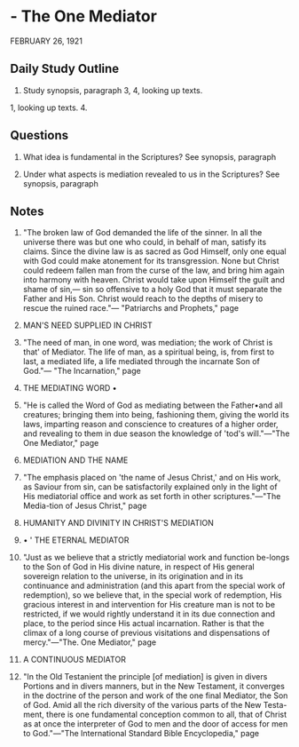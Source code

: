 # - The One Mediator
FEBRUARY 26, 1921

## Daily Study Outline

1. Study synopsis, paragraph 3, 4, looking up texts.

1, looking up texts. 4.

## Questions

1. What idea is fundamental in the Scriptures? See synopsis, paragraph

6. Under what aspects is mediation revealed to us in the Scriptures? See synopsis, paragraph

## Notes

1. "The broken law of God demanded the life of the sinner. In all the universe there was but one who could, in behalf of man, satisfy its claims. Since the divine law is as sacred as God Himself, only one equal with God could make atonement for its transgression. None but Christ could redeem fallen man from the curse of the law, and bring him again into harmony with heaven. Christ would take upon Himself the guilt and shame of sin,— sin so offensive to a holy God that it must separate the Father and His Son. Christ would reach to the depths of misery to rescue the ruined race."— "Patriarchs and Prophets," page

68. MAN'S NEED SUPPLIED IN CHRIST

2. "The need of man, in one word, was mediation; the work of Christ is that' of Mediator. The life of man, as a spiritual being, is, from first to last, a mediated life, a life mediated through the incarnate Son of God."— "The Incarnation," page

39. THE MEDIATING WORD •

3. "He is called the Word of God as mediating between the Father•and all creatures; bringing them into being, fashioning them, giving the world its laws, imparting reason and conscience to creatures of a higher order, and revealing to them in due season the knowledge of 'tod's will."—"The One Mediator," page

21. MEDIATION AND THE NAME

4. "The emphasis placed on 'the name of Jesus Christ,' and on His work, as Saviour from sin, can be satisfactorily explained only in the light of His mediatorial office and work as set forth in other scriptures."—"The Media-tion of Jesus Christ," page

95. HUMANITY AND DIVINITY IN CHRIST'S MEDIATION

134. • ' THE ETERNAL MEDIATOR

6. "Just as we believe that a strictly mediatorial work and function be-longs to the Son of God in His divine nature, in respect of His general sovereign relation to the universe, in its origination and in its continuance and administration (and this apart from the special work of redemption), so we believe that, in the special work of redemption, His gracious interest in and intervention for His creature man is not to be restricted, if we would rightly understand it in its due connection and place, to the period since His actual incarnation. Rather is that the climax of a long course of previous visitations and dispensations of mercy."—"The. One Mediator," page

40. A CONTINUOUS MEDIATOR

8. "In the Old Testanient the principle [of mediation] is given in divers Portions and in divers manners, but in the New Testament, it converges in the doctrine of the person and work of the one final Mediator, the Son of God. Amid all the rich diversity of the various parts of the New Testa-ment, there is one fundamental conception common to all, that of Christ as at once the interpreter of God to men and the door of access for men to God."—"The International Standard Bible Encyclopedia," page
